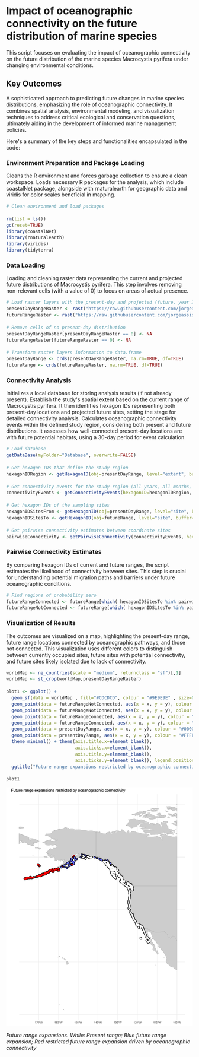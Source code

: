# Impact of oceanographic connectivity on the future distribution of marine species

This script focuses on evaluating the impact of oceanographic connectivity on the future distribution of the marine species Macrocystis pyrifera under changing environmental conditions. 

## Key Outcomes

A sophisticated approach to predicting future changes in marine species distributions, emphasizing the role of oceanographic connectivity. It combines spatial analysis, environmental modeling, and visualization techniques to address critical ecological and conservation questions, ultimately aiding in the development of informed marine management policies.

Here's a summary of the key steps and functionalities encapsulated in the code:

### Environment Preparation and Package Loading

Cleans the R environment and forces garbage collection to ensure a clean workspace. Loads necessary R packages for the analysis, which include coastalNet package, alongside with rnaturalearth for geographic data and viridis for color scales beneficial in mapping.

```r 
# Clean environment and load packages

rm(list = ls())
gc(reset=TRUE)
library(coastalNet)
library(rnaturalearth)
library(viridis)
library(tidyterra)
```

### Data Loading

Loading and cleaning raster data representing the current and projected future distributions of Macrocystis pyrifera. This step involves removing non-relevant cells (with a value of 0) to focus on areas of actual presence.

```r 
# Load raster layers with the present-day and projected (future, year 2100) distributions of the marine species Macrocystis pyrifera.
presentDayRangeRaster <- rast("https://raw.githubusercontent.com/jorgeassis/coastalNet/main/vignettes/data/presentDay.tif")
futureRangeRaster <- rast("https://raw.githubusercontent.com/jorgeassis/coastalNet/main/vignettes/data/Future.tif")

# Remove cells of no present-day distribution
presentDayRangeRaster[presentDayRangeRaster == 0] <- NA
futureRangeRaster[futureRangeRaster == 0] <- NA

# Transform raster layers information to data.frame
presentDayRange <- crds(presentDayRangeRaster, na.rm=TRUE, df=TRUE)
futureRange <- crds(futureRangeRaster, na.rm=TRUE, df=TRUE)
```

### Connectivity Analysis

Initializes a local database for storing analysis results (if not already present). Establish the study's spatial extent based on the current range of Macrocystis pyrifera. It then identifies hexagon IDs representing both present-day locations and projected future sites, setting the stage for detailed connectivity analysis. Calculates oceanographic connectivity events within the defined study region, considering both present and future distributions. It assesses how well-connected present-day locations are with future potential habitats, using a 30-day period for event calculation.

```r 
# Load database
getDataBase(myFolder="Database", overwrite=FALSE)

# Get hexagon IDs that define the study region
hexagonIDRegion <- getHexagonID(obj=presentDayRange, level="extent", buffer=5, print=TRUE)

# Get connectivity events for the study region (all years, all months, all days, 30 days period)
connectivityEvents <- getConnectivityEvents(hexagonID=hexagonIDRegion, period=30 )

# Get hexagon IDs of the sampling sites
hexagonIDSitesFrom <- getHexagonID(obj=presentDayRange, level="site", buffer=0, print=FALSE)
hexagonIDSitesTo <- getHexagonID(obj=futureRange, level="site", buffer=0, print=FALSE)

# Get pairwise connectivity estimates between coordinate sites
pairwiseConnectivity <- getPairwiseConnectivity(connectivityEvents, hexagonIDFrom=hexagonIDSitesFrom, hexagonIDTo=hexagonIDSitesTo, connType="Forward", value="Probability", steppingStone=FALSE)
```

### Pairwise Connectivity Estimates

By comparing hexagon IDs of current and future ranges, the script estimates the likelihood of connectivity between sites. This step is crucial for understanding potential migration paths and barriers under future oceanographic conditions.

```r
# Find regions of probability zero
futureRangeConnected <- futureRange[which( hexagonIDSitesTo %in% pairwiseConnectivity$sitesConnected),]
futureRangeNotConnected <- futureRange[which( hexagonIDSitesTo %in% pairwiseConnectivity$sitesNotConnected),]
```

### Visualization of Results

The outcomes are visualized on a map, highlighting the present-day range, future range locations connected by oceanographic pathways, and those not connected. This visualization uses different colors to distinguish between currently occupied sites, future sites with potential connectivity, and future sites likely isolated due to lack of connectivity.

```r
worldMap <- ne_countries(scale = "medium", returnclass = "sf")[,1]
worldMap <- st_crop(worldMap,presentDayRangeRaster)

plot1 <- ggplot() + 
  geom_sf(data = worldMap , fill="#CDCDCD", colour = "#9E9E9E" , size=0.25) +
  geom_point(data = futureRangeNotConnected, aes(x = x, y = y), colour = "#000000",size=2.5) +
  geom_point(data = futureRangeNotConnected, aes(x = x, y = y), colour = "red",size=1) +
  geom_point(data = futureRangeConnected, aes(x = x, y = y), colour = "#000000",size=2.5) +
  geom_point(data = futureRangeConnected, aes(x = x, y = y), colour = "#6067f3",size=1) +
  geom_point(data = presentDayRange, aes(x = x, y = y), colour = "#000000",size=2.5) +
  geom_point(data = presentDayRange, aes(x = x, y = y), colour = "#FFFFFF",size=1) +
  theme_minimal() + theme(axis.title.x=element_blank(),
                          axis.ticks.x=element_blank(),
                          axis.title.y=element_blank(),
                          axis.ticks.y=element_blank(), legend.position = "none") +
  ggtitle("Future range expansions restricted by oceanographic connectivity")

plot1
```

![Project Image](Example3_img1.png)

*Future range expansions. While: Present range; Blue future range expansion; Red restricted future range expansion driven by oceanographic connectivity*